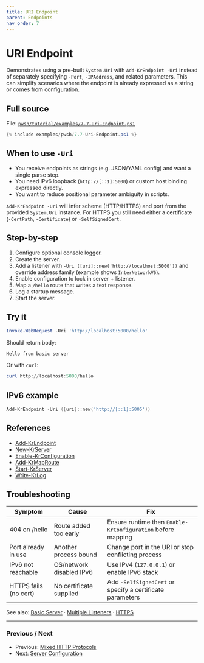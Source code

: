```yaml
---
title: URI Endpoint
parent: Endpoints
nav_order: 7
---
```


# URI Endpoint

Demonstrates using a pre-built `System.Uri` with `Add-KrEndpoint -Uri` instead of separately specifying
`-Port`, `-IPAddress`, and related parameters. This can simplify scenarios where the endpoint is already
expressed as a string or comes from configuration.

## Full source

File: [`pwsh/tutorial/examples/7.7-Uri-Endpoint.ps1`][7.7-Uri-Endpoint.ps1]

```powershell
{% include examples/pwsh/7.7-Uri-Endpoint.ps1 %}
```

## When to use `-Uri`

- You receive endpoints as strings (e.g. JSON/YAML config) and want a single parse step.
- You need IPv6 loopback (`http://[::1]:5000`) or custom host binding expressed directly.
- You want to reduce positional parameter ambiguity in scripts.

`Add-KrEndpoint -Uri` will infer scheme (HTTP/HTTPS) and port from the provided `System.Uri` instance.
For HTTPS you still need either a certificate (`-CertPath`, `-Certificate`) or `-SelfSignedCert`.

## Step-by-step

1. Configure optional console logger.
2. Create the server.
3. Add a listener with `-Uri ([uri]::new('http://localhost:5000'))` and override address family (example shows `InterNetworkV6`).
4. Enable configuration to lock in server + listener.
5. Map a `/hello` route that writes a text response.
6. Log a startup message.
7. Start the server.

## Try it

```powershell
Invoke-WebRequest -Uri 'http://localhost:5000/hello'
```

Should return body:

```text
Hello from basic server
```

Or with `curl`:

```powershell
curl http://localhost:5000/hello
```

## IPv6 example

```powershell
Add-KrEndpoint -Uri ([uri]::new('http://[::1]:5005'))
```

## References

- [Add-KrEndpoint][Add-KrEndpoint]
- [New-KrServer][New-KrServer]
- [Enable-KrConfiguration][Enable-KrConfiguration]
- [Add-KrMapRoute][Add-KrMapRoute]
- [Start-KrServer][Start-KrServer]
- [Write-KrLog][Write-KrLog]

## Troubleshooting

| Symptom              | Cause                          | Fix                                                            |
| -------------------- | ------------------------------ | -------------------------------------------------------------- |
| 404 on /hello        | Route added too early           | Ensure runtime then `Enable-KrConfiguration` before mapping    |
| Port already in use  | Another process bound           | Change port in the URI or stop conflicting process             |
| IPv6 not reachable   | OS/network disabled IPv6        | Use IPv4 (`127.0.0.1`) or enable IPv6 stack                    |
| HTTPS fails (no cert)| No certificate supplied         | Add `-SelfSignedCert` or specify a certificate parameters       |

See also: [Basic Server](./1.Basic-Server) · [Multiple Listeners](./2.Multiple-Listeners) · [HTTPS](./3.Https)

---

### Previous / Next

- Previous: [Mixed HTTP Protocols][Prev]
- Next: [Server Configuration][Next]

[7.7-Uri-Endpoint.ps1]: /pwsh/tutorial/examples/7.7-Uri-Endpoint.ps1
[Add-KrEndpoint]: /pwsh/cmdlets/Add-KrEndpoint
[New-KrServer]: /pwsh/cmdlets/New-KrServer
[Enable-KrConfiguration]: /pwsh/cmdlets/Enable-KrConfiguration
[Add-KrMapRoute]: /pwsh/cmdlets/Add-KrMapRoute
[Start-KrServer]: /pwsh/cmdlets/Start-KrServer
[Write-KrLog]: /pwsh/cmdlets/Write-KrLog
[Prev]: ./6.Mixed-HttpProtocols
[Next]: ../13.server-configuration/index
